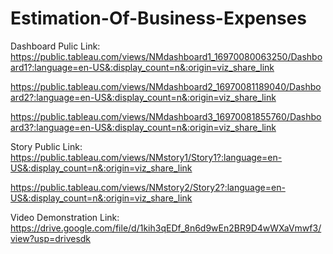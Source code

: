 # Estimation-Of-Business-Expenses


Dashboard Pulic Link: 
https://public.tableau.com/views/NMdashboard1_16970080063250/Dashboard1?:language=en-US&:display_count=n&:origin=viz_share_link

https://public.tableau.com/views/NMdashboard2_16970081189040/Dashboard2?:language=en-US&:display_count=n&:origin=viz_share_link

https://public.tableau.com/views/NMdashboard3_16970081855760/Dashboard3?:language=en-US&:display_count=n&:origin=viz_share_link

Story Public Link:
https://public.tableau.com/views/NMstory1/Story1?:language=en-US&:display_count=n&:origin=viz_share_link

https://public.tableau.com/views/NMstory2/Story2?:language=en-US&:display_count=n&:origin=viz_share_link

Video Demonstration Link:
https://drive.google.com/file/d/1kih3qEDf_8n6d9wEn2BR9D4wWXaVmwf3/view?usp=drivesdk
